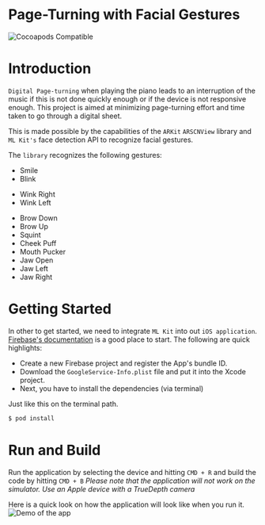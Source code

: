 Page-Turning with Facial Gestures
===================

![Cocoapods Compatible](https://user-images.githubusercontent.com/20721628/173729933-5525a95f-a2e2-40ad-b234-96009b24ace5.svg)


# Introduction
`Digital Page-turning` when playing the piano leads to an interruption of the music if this is not done quickly enough or if the device is not responsive enough. This project is aimed at minimizing page-turning effort and time taken to go through a digital sheet.

This is made possible by the capabilities of the `ARKit` `ARSCNView` library and `ML Kit's` face detection API to recognize facial gestures.

The `library` recognizes the following gestures:
* Smile
* Blink
- Wink Right
- Wink Left
* Brow Down
* Brow Up
* Squint
* Cheek Puff
* Mouth Pucker
* Jaw Open
* Jaw Left
* Jaw Right

# Getting Started
In other to get started, we need to integrate `ML Kit` into out `iOS application`. [Firebase's documentation](https://firebase.google.com/docs/ios/setup) is a good place to start. The following are quick highlights:
- Create a new Firebase project and register the App's bundle ID.
- Download the `GoogleService-Info.plist` file and put it into the Xcode project.
- Next, you have to install the dependencies (via terminal)

Just like this on the terminal path.

```bash
$ pod install
```

# Run and Build
Run the application by selecting the device and hitting `CMD + R` and build the code by hitting `CMD + B`
*Please note that the application will not work on the simulator. Use an Apple device with a TrueDepth camera*

Here is a quick look on how the application will look like when you run it. 
![Demo of the app](https://user-images.githubusercontent.com/20721628/173729406-e2c75aac-19e2-4447-a073-f2b185fabf01.PNG)


